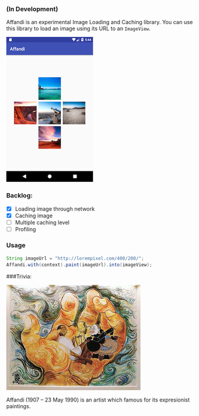 ### (In Development)

Affandi is an experimental Image Loading and Caching library. You can use this library to load an image using its URL to an `ImageView`. 

![demo](raw/demo.png)

### Backlog:

- [x] Loading image through network
- [x] Caching image
- [ ] Multiple caching level
- [ ] Profiling

### Usage

```java
String imageUrl = "http://lorempixel.com/400/200/";
Affandi.with(context).paint(imageUrl).into(imageView);
```

###Trivia:

![affandi painting](raw/affandi-wisdom-of-the-east.jpg)

Affandi (1907 – 23 May 1990) is an artist which famous for its expresionist paintings.

